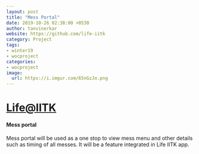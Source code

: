 ```yaml
---
layout: post
title: "Mess Portal"
date: 2019-10-26 02:38:00 +0530
author: tanvinerkar
website: https://github.com/life-iitk
category: Project
tags:
- winter19
- wocproject
categories:
- wocproject
image:
  url: https://i.imgur.com/65nGzJo.png
---
```


# [Life@IITK](https://github.com/life-iitk)

#### Mess portal
 
 Mess portal will be used as a one stop to view mess menu and other details such as timing of all messes. It will be a feature integrated in Life IITK app.
